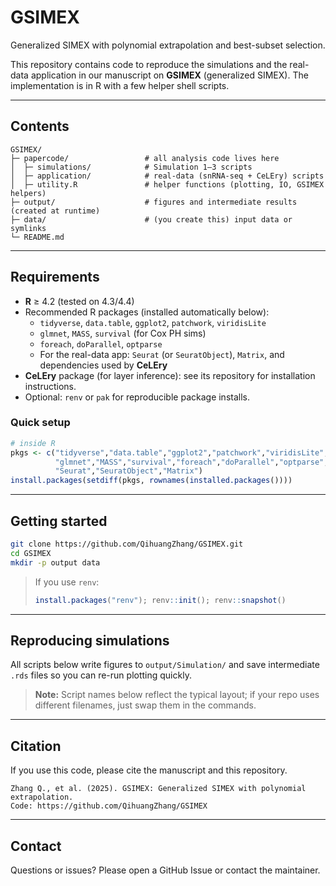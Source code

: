 # GSIMEX
Generalized SIMEX with polynomial extrapolation and best-subset selection.

This repository contains code to reproduce the simulations and the real-data application in our manuscript on **GSIMEX** (generalized SIMEX). The implementation is in R with a few helper shell scripts.

---

## Contents
```
GSIMEX/
├─ papercode/                 # all analysis code lives here
│  ├─ simulations/            # Simulation 1–3 scripts
│  ├─ application/            # real-data (snRNA-seq + CeLEry) scripts
│  ├─ utility.R               # helper functions (plotting, IO, GSIMEX helpers)
├─ output/                    # figures and intermediate results (created at runtime)
├─ data/                      # (you create this) input data or symlinks
└─ README.md
```
---

## Requirements

- **R** ≥ 4.2 (tested on 4.3/4.4)
- Recommended R packages (installed automatically below):
  - `tidyverse`, `data.table`, `ggplot2`, `patchwork`, `viridisLite`
  - `glmnet`, `MASS`, `survival` (for Cox PH sims)
  - `foreach`, `doParallel`, `optparse`
  - For the real-data app: `Seurat` (or `SeuratObject`), `Matrix`, and dependencies used by **CeLEry**
- **CeLEry** package (for layer inference): see its repository for installation instructions.
- Optional: `renv` or `pak` for reproducible package installs.

### Quick setup

```r
# inside R
pkgs <- c("tidyverse","data.table","ggplot2","patchwork","viridisLite",
          "glmnet","MASS","survival","foreach","doParallel","optparse",
          "Seurat","SeuratObject","Matrix")
install.packages(setdiff(pkgs, rownames(installed.packages())))
```

---

## Getting started

```bash
git clone https://github.com/QihuangZhang/GSIMEX.git
cd GSIMEX
mkdir -p output data
```

> If you use `renv`:
> ```r
> install.packages("renv"); renv::init(); renv::snapshot()
> ```

---

## Reproducing simulations

All scripts below write figures to `output/Simulation/` and save intermediate `.rds` files so you can re-run plotting quickly.

> **Note:** Script names below reflect the typical layout; if your repo uses different filenames, just swap them in the commands.

---

## Citation
If you use this code, please cite the manuscript and this repository.

```
Zhang Q., et al. (2025). GSIMEX: Generalized SIMEX with polynomial extrapolation. 
Code: https://github.com/QihuangZhang/GSIMEX
```

---

## Contact
Questions or issues? Please open a GitHub Issue or contact the maintainer.

